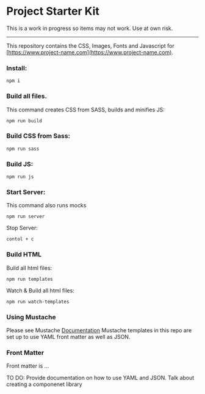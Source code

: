 # Project Starter Kit

This is a work in progress so items may not work. Use at own risk.

---

This repository contains the CSS, Images, Fonts and Javascript for [https://www.project-name.com](https://www.project-name.com).

### Install:

`npm i`

### Build all files.

This command creates CSS from SASS, builds and minifies JS:

`npm run build`

### Build CSS from Sass:

`npm run sass`

### Build JS:

`npm run js`

### Start Server:

This command also runs mocks

`npm run server`

Stop Server:

`contol + c`

### Build HTML

Build all html files:

`npm run templates`

Watch & Build all html files:

`npm run watch-templates`

### Using Mustache

Please see Mustache [Documentation](https://github.com/janl/mustache.js)
Mustache templates in this repo are set up to use YAML front matter as well as JSON.

### Front Matter

Front matter is ...

TO DO:
Provide documentation on how to use YAML and JSON.
Talk about creating a componenet library
